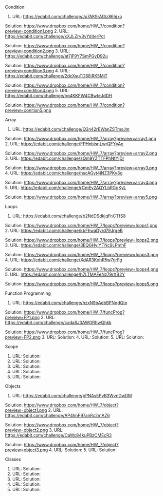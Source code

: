 Condition
1. URL: https://edabit.com/challenge/Ju7AK9rAGjz86hjxo

Solution: https://www.dropbox.com/home/HW_7/condition?preview=condition1.png
2. URL: https://edabit.com/challenge/xXJLZry3vYd4erPct

Solution: https://www.dropbox.com/home/HW_7/condition?preview=condition2.png
3. URL: https://edabit.com/challenge/at7jF9Y7SmPGyD92u

Solution: https://www.dropbox.com/home/HW_7/condition?preview=condition3.png
4. URL: https://edabit.com/challenge/2dcXsuTD68iRK5MiT

Solution: https://www.dropbox.com/home/HW_7/condition?preview=condition4.png
5. URL: https://edabit.com/challenge/ng4KKFW4CBwteJdDH

Solution: https://www.dropbox.com/home/HW_7/condition?preview=conition5.png

Array
1. URL: https://edabit.com/challenge/Q3n42rEWanZSTmsJm

Solution: https://www.dropbox.com/home/HW_7/array?preview=array1.png
2. URL: https://edabit.com/challenge/FPHnbisnLwrQFYyAg

Solution: https://www.dropbox.com/home/HW_7/array?preview=array2.png
3. URL: https://edabit.com/challenge/zQm9YZTTFPhNtYjDr

Solution: https://www.dropbox.com/home/HW_7/array?preview=array3.png
4. URL: https://edabit.com/challenge/hscAGyt4iNZ3PKy3g

Solution: https://www.dropbox.com/home/HW_7/array?preview=array4.png
5. URL: https://edabit.com/challenge/rCmEy2AQYLbRGgKyL

Solution: https://www.dropbox.com/home/HW_7/array?preview=array5.png

Loops
1. URL: https://edabit.com/challenge/b2NdDSdkjqFnCTfS8

Solution: https://www.dropbox.com/home/HW_7/loops?preview=loops1.png
2. URL: https://edabit.com/challenge/kbFhwaDyrd79JrgeB

Solution: https://www.dropbox.com/home/HW_7/loops?preview=loops2.png
3. URL: https://edabit.com/challenge/3EQGHyiYTNc9LPmhF

Solution: https://www.dropbox.com/home/HW_7/loops?preview=loops3.png
4. URL: https://edabit.com/challenge/XdAR3KohR5w7rjrFg

Solution: https://www.dropbox.com/home/HW_7/loops?preview=loops4.png
5. URL: https://edabit.com/challenge/h7LTMAFeNz79rXB2Y

Solution: https://www.dropbox.com/home/HW_7/loops?preview=loops5.png

Function Programming 
1. URL: https://edabit.com/challenge/hzxN9bAebBPNqdQto

Solution: https://www.dropbox.com/home/HW_7/funcProg?preview=FP1.png
2. URL: https://edabit.com/challenge/cada8J3AWGRhwQhkk

Solution: https://www.dropbox.com/home/HW_7/funcProg?preview=FP2.png
3. URL: 
Solution:
4. URL: 
Solution:
5. URL: 
Solution:

Scope
1. URL: 
Solution:
2. URL: 
Solution:
3. URL: 
Solution:
4. URL: 
Solution:
5. URL: 
Solution:

Objects
1. URL: https://edabit.com/challenge/pPNAs5PvB3WvnDwDM

Solution: https://www.dropbox.com/home/HW_7/object?preview=object1.png
2. URL: https://edabit.com/challenge/AP4hnF97anRc2mAZ6

Solution: https://www.dropbox.com/home/HW_7/object?preview=object2.png
3. URL: https://edabit.com/challenge/CaWc84kuPBzCMEcR3

Solution: https://www.dropbox.com/home/HW_7/object?preview=object3.png
4. URL: 
Solution:
5. URL: 
Solution:

Classes
1. URL: 
Solution:
2. URL: 
Solution:
3. URL: 
Solution:
4. URL: 
Solution:
5. URL: 
Solution:


